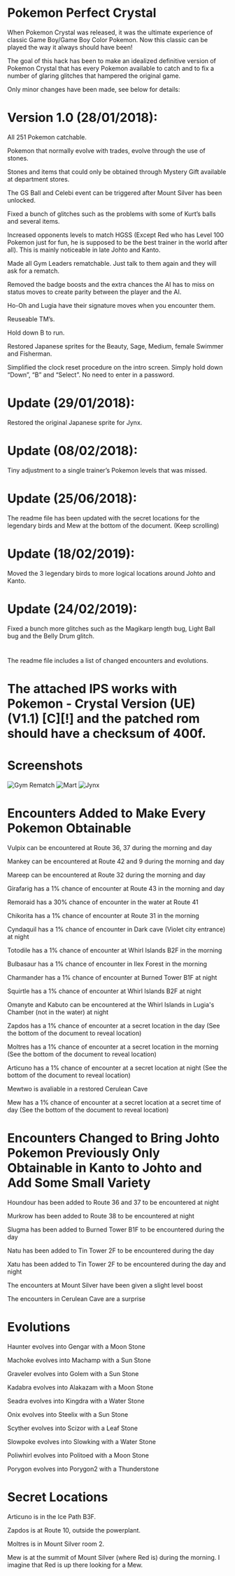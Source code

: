 # Pokemon Perfect Crystal

When Pokemon Crystal was released, it was the ultimate experience of classic Game Boy/Game Boy Color Pokemon. Now this classic can be played the way it always should have been!

The goal of this hack has been to make an idealized definitive version of Pokemon Crystal that has every Pokemon available to catch and to fix a number of glaring glitches that hampered the original game.

Only minor changes have been made, see below for details:

# Version 1.0 (28/01/2018):

All 251 Pokemon catchable.

Pokemon that normally evolve with trades, evolve through the use of stones.

Stones and items that could only be obtained through Mystery Gift available at department stores.

The GS Ball and Celebi event can be triggered after Mount Silver has been unlocked.

Fixed a bunch of glitches such as the problems with some of Kurt’s balls and several items.

Increased opponents levels to match HGSS (Except Red who has Level 100 Pokemon just for fun, he is supposed to be the best trainer in the world after all). This is mainly noticeable in late Johto and Kanto.

Made all Gym Leaders rematchable. Just talk to them again and they will ask for a rematch.

Removed the badge boosts and the extra chances the AI has to miss on status moves to create parity between the player and the AI.

Ho-Oh and Lugia have their signature moves when you encounter them.

Reuseable TM’s.

Hold down B to run.

Restored Japanese sprites for the Beauty, Sage, Medium, female Swimmer and Fisherman.

Simplified the clock reset procedure on the intro screen. Simply hold down “Down”, “B” and “Select”. No need to enter in a password.

# Update (29/01/2018):

Restored the original Japanese sprite for Jynx.

# Update (08/02/2018):

Tiny adjustment to a single trainer’s Pokemon levels that was missed.

# Update (25/06/2018):

The readme file has been updated with the secret locations for the legendary birds and Mew at the bottom of the document. (Keep scrolling)

# Update (18/02/2019):

Moved the 3 legendary birds to more logical locations around Johto and Kanto.

# Update (24/02/2019):

Fixed a bunch more glitches such as the Magikarp length bug, Light Ball bug and the Belly Drum glitch.

#
The readme file includes a list of changed encounters and evolutions.
#
#
# The attached IPS works with Pokemon - Crystal Version (UE) (V1.1) [C][!] and the patched rom should have a checksum of 400f.
#
#
# Screenshots
![Gym Rematch](https://www.romhacking.net/hacks/gameboy/images/3840screenshot1.png)
![Mart](https://www.romhacking.net/hacks/gameboy/images/3840screenshot2.png)
![Jynx](https://www.romhacking.net/hacks/gameboy/images/3840screenshot3.png)

# Encounters Added to Make Every Pokemon Obtainable

Vulpix can be encountered at Route 36, 37 during the morning and day

Mankey can be encountered at Route 42 and 9 during the morning and day

Mareep can be encountered at Route 32 during the morning and day

Girafarig has a 1% chance of encounter at Route 43 in the morning and day

Remoraid has a 30% chance of encounter in the water at Route 41

Chikorita has a 1% chance of encounter at Route 31 in the morning

Cyndaquil has a 1% chance of encounter in Dark cave (Violet city entrance) at night

Totodile has a 1% chance of encounter at Whirl Islands B2F in the morning

Bulbasaur has a 1% chance of encounter in Ilex Forest in the morning

Charmander has a 1% chance of encounter at Burned Tower B1F at night

Squirtle has a 1% chance of encounter at Whirl Islands B2F at night

Omanyte and Kabuto can be encountered at the Whirl Islands in Lugia's Chamber (not in the water) at night

Zapdos has a 1% chance of encounter at a secret location in the day (See the bottom of the document to reveal location)

Moltres has a 1% chance of encounter at a secret location in the morning (See the bottom of the document to reveal location)

Articuno has a 1% chance of encounter at a secret location at night (See the bottom of the document to reveal location)

Mewtwo is avaliable in a restored Cerulean Cave

Mew has a 1% chance of encounter at a secret location at a secret time of day (See the bottom of the document to reveal location)


# Encounters Changed to Bring Johto Pokemon Previously Only Obtainable in Kanto to Johto and Add Some Small Variety

Houndour has been added to Route 36 and 37 to be encountered at night

Murkrow has been added to Route 38 to be encountered at night

Slugma has been added to Burned Tower B1F to be encountered during the day

Natu has been added to Tin Tower 2F to be encountered during the day

Xatu has been added to Tin Tower 2F to be encountered during the day and night

The encounters at Mount Silver have been given a slight level boost

The encounters in Cerulean Cave are a surprise


# Evolutions

Haunter evolves into Gengar with a Moon Stone

Machoke evolves into Machamp with a Sun Stone

Graveler evolves into Golem with a Sun Stone

Kadabra evolves into Alakazam with a Moon Stone

Seadra evolves into Kingdra with a Water Stone

Onix evolves into Steelix with a Sun Stone

Scyther evolves into Scizor with a Leaf Stone

Slowpoke evolves into Slowking with a Water Stone

Poliwhirl evolves into Politoed with a Moon Stone

Porygon evolves into Porygon2 with a Thunderstone







#
#
#
#
#
#
#
#
#
#
#
#
#
#
# Secret Locations

Articuno is in the Ice Path B3F.

Zapdos is at Route 10, outside the powerplant.

Moltres is in Mount Silver room 2.

Mew is at the summit of Mount Silver (where Red is) during the morning. I imagine that Red is up there looking for a Mew.
